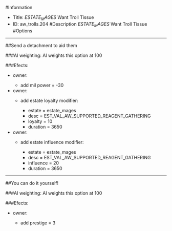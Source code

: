 #Information
 - Title: $ESTATE_MAGES$ Want Troll Tissue
 - ID: aw_trolls.204
#Description
$ESTATE_MAGES$ Want Troll Tissue
#Options

___
##Send a detachment to aid them

###AI weighting:
AI weights this option at 100


###Efects:<ul><li>owner:</li><ul><li>add mil power = -30</li></ul><li>owner:</li><ul><li>add estate loyalty modifier:</li><ul><li>estate = estate_mages</li><li>desc = EST_VAL_AW_SUPPORTED_REAGENT_GATHERING</li><li>loyalty = 10</li><li>duration = 3650</li></ul></ul><li>owner:</li><ul><li>add estate influence modifier:</li><ul><li>estate = estate_mages</li><li>desc = EST_VAL_AW_SUPPORTED_REAGENT_GATHERING</li><li>influence = 20</li><li>duration = 3650</li></ul></ul></ul>

___
##You can do it yourself!

###AI weighting:
AI weights this option at 100


###Efects:<ul><li>owner:</li><ul><li>add prestige = 3</li></ul></ul>
